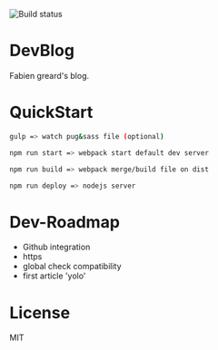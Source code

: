 ![Build status][travis-image]

# DevBlog
Fabien greard's blog.

# QuickStart

```sh
gulp => watch pug&sass file (optional)

npm run start => webpack start default dev server

npm run build => webpack merge/build file on dist

npm run deploy => nodejs server

```

# Dev-Roadmap

* Github integration
* https
* global check compatibility
* first article 'yolo'

# License

MIT

[travis-image]: https://travis-ci.org/FabienGreard/fabiengreard.svg?branch=master
